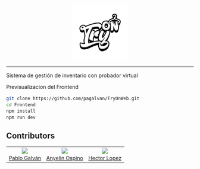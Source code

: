 <p align="center">
  <img src="https://github.com/pagalvan/TryOnWeb/blob/main/Frontend/public/logo.png" width="150" alt="Logo"/>
</p>

---

Sistema de gestión de inventario con probador virtual


Previsualizacion del Frontend
```bash
git clone https://github.com/pagalvan/TryOnWeb.git
cd Frontend
npm install
npm run dev
```

## Contributors
<table>
  <tr>
    <td align="center">
      <img src="https://avatars.githubusercontent.com/u/70029149?v=4" width="100"/><br />
      <a href="https://github.com/pagalvan">Pablo Galván</a><br />
    </td>
    <td align="center">
      <img src="https://avatars.githubusercontent.com/u/202590753?v=4" width="100"/><br />
      <a href="https://github.com/AnyeCOsp23">Anyelin Ospino</a><br />
    </td>
    <td align="center">
      <img src="https://avatars.githubusercontent.com/u/199418886?v=4" width="100"/><br />
      <a href="https://github.com/hx4m099">Hector Lopez</a><br />
    </td>

  </tr>
</table>

